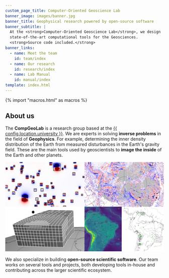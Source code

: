```yaml
---
custom_page_title: Computer-Oriented Geoscience Lab
banner_image: images/banner.jpg
banner_title: Geophysical research powered by open-source software
banner_subtitle: |
  At the <strong>Computer-Oriented Geoscience Lab</strong>, we design
  state-of-the-art computational tools for the Geosciences.
  <strong>Source code included.</strong>
banner_links:
  - name: Meet the team
    id: team/index
  - name: Our research
    id: research/index
  - name: Lab Manual
    id: manual/index
template: index.html
---
```


{% import "macros.html" as macros %}

## About us

The **CompGeoLab** is a research group based at the
[{{ config.location.university }}][usp].
We are experts in solving **inverse problems** in the field of **Geophysics**.
For example, determining the inner density distribution of the Earth from
measured disturbances in the Earth's gravity field.
These are the main tools used by geoscientists to **image the inside** of the
Earth and other planets.

<img src="images/research-highlights.jpg">

We also specialize in building **open-source scientific software**.
Our team works on several tools and projects, both developing
tools in-house and contributing across the larger scientific ecosystem.


[usp]: https://www.iag.usp.br/
